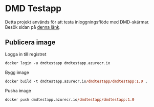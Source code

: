 # DMD Testapp

Detta projekt används för att testa inloggningsflöde med DMD-skärmar. Besök sidan på [denna länk](https://dmd-test-app-ascfb6dae3bkbhfy.swedencentral-01.azurewebsites.net).

## Publicera image

Logga in till registret

```ps
docker login -u dmdtestapp dmdtestapp.azurecr.io
```

Bygg image

```ps
docker build -t dmdtestapp.azurecr.io/dmdtestapp/dmdtestapp:1.0 .
```

Pusha image

```ps
docker push dmdtestapp.azurecr.io/dmdtestapp/dmdtestapp:1.0
```
